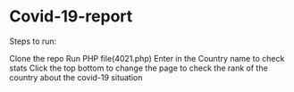 # Covid-19-report
Steps to run:

Clone the repo
Run PHP file(4021.php)
Enter in the Country name to check stats
Click the top bottom to change the page to check the rank of the country about the covid-19 situation
